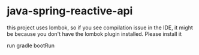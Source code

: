 # java-spring-reactive-api

this project uses lombok, so if you see compilation issue in the IDE, it might be because you don't have the lombok plugin installed. Please install it

run gradle bootRun
